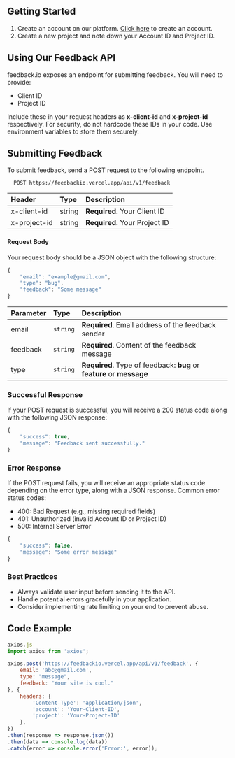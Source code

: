 ## Getting Started

1. Create an account on our platform. [Click here](https://feedbackio.vercel.app/auth) to create an account.
2. Create a new project and note down your Account ID and Project ID.

## Using Our Feedback API

feedback.io exposes an endpoint for submitting feedback. You will need to provide:
- Client ID
- Project ID

Include these in your request headers as **x-client-id** and **x-project-id** respectively. For security, do not hardcode these IDs in your code. Use environment variables to store them securely.

## Submitting Feedback

To submit feedback, send a POST request to the following endpoint.

```http
  POST https://feedbackio.vercel.app/api/v1/feedback
```

| Header | Type     | Description                |
| :-------- | :------- | :------------------------- |
| x-client-id | string | **Required.** Your Client ID |
| x-project-id | string | **Required.** Your Project ID |


#### Request Body

Your request body should be a JSON object with the following structure:

```javascript
{
    "email": "example@gmail.com",
    "type": "bug",
    "feedback": "Some message"
}
```
| Parameter | Type     | Description                |
| :-------- | :------- | :------------------------- |
| email | `string` | **Required**. Email address of the feedback sender |
| feedback | `string` | **Required**. Content of the feedback message |
| type | `string` | **Required**. Type of feedback: **bug** or **feature** or **message** |


### Successful Response
If your POST request is successful, you will receive a 200 status code along with the following JSON response:

```javascript
{
    "success": true,
    "message": "Feedback sent successfully."
}
```


### Error Response
If the POST request fails, you will receive an appropriate status code depending on the error type, along with a JSON response. Common error status codes:
- 400: Bad Request (e.g., missing required fields)
- 401: Unauthorized (invalid Account ID or Project ID)
- 500: Internal Server Error
  
```javascript
{
    "success": false,
    "message": "Some error message"
}
```


### Best Practices
- Always validate user input before sending it to the API.
- Handle potential errors gracefully in your application.
- Consider implementing rate limiting on your end to prevent abuse.


## Code Example

```javascript
axios.js
import axios from 'axios';

axios.post('https://feedbackio.vercel.app/api/v1/feedback', {
    email: 'abc@gmail.com',
    type: "message",
    feedback: "Your site is cool."
}, {
    headers: {
        'Content-Type': 'application/json',
        'account': 'Your-Client-ID',
        'project': 'Your-Project-ID'
    },
})
.then(response => response.json())
.then(data => console.log(data))
.catch(error => console.error('Error:', error));
```